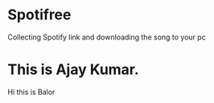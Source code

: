 # Spotifree
Collecting Spotify link and downloading the song to your pc

This is Ajay Kumar.
=======
Hi this is Balor

